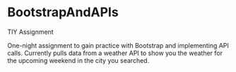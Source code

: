 # BootstrapAndAPIs
TIY Assignment

One-night assignment to gain practice with Bootstrap and implementing API calls. Currently pulls data from a weather API to show you the weather for the upcoming weekend in the city you searched.

